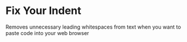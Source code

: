 # Fix Your Indent

Removes unnecessary leading whitespaces from text when you want to paste code into your web browser